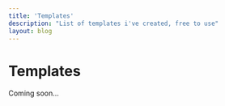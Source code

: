 ```yaml
---
title: 'Templates'
description: "List of templates i've created, free to use"
layout: blog
---
```


# Templates

Coming soon...
